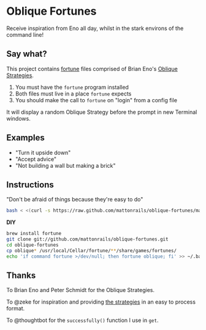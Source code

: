 # Oblique Fortunes

Receive inspiration from Eno all day, whilst in the stark environs of the
command line!

## Say what?

This project contains [fortune][1] files comprised of Brian Eno's [Oblique
Strategies][2].

1. You must have the `fortune` program installed
2. Both files must live in a place `fortune` expects
3. You should make the call to `fortune` on "login" from a config file

It will display a random Oblique Strategy before the prompt in new Terminal
windows.

## Examples

- "Turn it upside down"
- "Accept advice"
- "Not building a wall but making a brick"

## Instructions

"Don't be afraid of things because they're easy to do"

```bash
bash < <(curl -s https://raw.github.com/mattonrails/oblique-fortunes/master/get)
```

**DIY**

```bash
brew install fortune
git clone git://github.com/mattonrails/oblique-fortunes.git
cd oblique-fortunes
cp oblique* /usr/local/Cellar/fortune/**/share/games/fortunes/
echo 'if command fortune >/dev/null; then fortune oblique; fi' >> ~/.bash_profile
```

## Thanks

To Brian Eno and Peter Schmidt for the Oblique Strategies.

To @zeke for inspiration and providing [the strategies][3] in an easy to
process format.

To @thoughtbot for the `successfully()` function I use in `get`.

[1]: http://en.wikipedia.org/wiki/Fortune_(Unix) 'Fortune (Unix)'
[2]: http://en.wikipedia.org/wiki/Oblique_Strategies 'Oblique Strategies'
[3]: https://github.com/zeke/oblique-strategies 'zeke/oblique-strategies'
